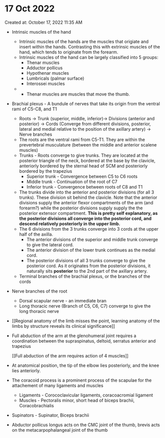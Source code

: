# 17 Oct 2022

Created at: October 17, 2022 11:35 AM

- Intrinsic muscles of the hand
    - Intrinsic muscles of the hands are the muscles that origiate and insert within the hands. Contrasting this with extrinsic muscles of the hand, which tends to originate from the forearm.
    - Intrinsic muscles of the hand can be largely classified into 5 groups:
        - Thenar muscles
        - Adductor pollicus
        - Hypothenar muscles
        - Lumbricals (palmar surface)
        - Interossei muscles
    - 
        - Thenar muscles are muscles that move the thumb.
- Brachial plexus - A bundule of nerves that take its origin from the ventral rami of C5-C8, and T1
    - Roots → Trunk (superior, middle, inferior)→ Divisions (anterior and posterior) → Cords (Converge from different divisions, posterior, lateral and medial relative to the position of the axillary artery) → Nerve branches
    - The roots are the ventral rami from C5-T1. They are within the prevertebral musculature (between the middle and anterior scalene muscles)
    - Trunks - Roots converge to give trunks. They are located at the posterior triangle of the neck, bordered at the base by the clavicle, anteriorly bordered by the sternal head of SCM and posteriorly bordered by the trapezius
        - Superior trunk  - Convergence between C5 to C6 roots
        - Middle trunk - Continuation of the root of C7
        - Inferior trunk - Convergence between roots of C8 and T1
    - The trunks divide into the anterior and posterior divisions (for all 3 trunks). These division sit behind the clavicle. Note that the anterior divisions supply the anterior flexor compartments of the arm (and forearm?) while the posterior divisions supply supply the the posterior extensor compartment. ****************************************************This is pretty self explanatory, as the posterior divisions all converge into the posterior cord, and descend relatively posteriorly in the upper limb.****************************************************
    - The 6 divisions from the 3 trunks converge into 3 cords at the upper half of the axilla.
        - The anterior divisions of the superior and middle trunk converge to give the lateral cord.
        - The anterior division of the lower trunk continues as the medial cord.
        - The posterior divisions of all 3 trunks converge to give the posterior cord. As it originates from the posterior divisions, it naturally sits **********posterior********** to the 2nd part of the axillary artery.
    - Terminal branches of the brachial plexus, or the branches of the cords
- Nerve branches of the root
    - Dorsal scapular nerve - an immediate bran
    - Long thoracic nerve (Branch of C5, C6, C7) converge to give the long thoracic nerve
- [[Regional anatomy of the limb misses the point, learning anatomy of the limbs by structure reveals its clinical significance]]
- Full abduction of the arm at the glenohumeral joint requires a coordination between the supraspinatus, deltoid, serratus anterior and trapezius
    
    [[Full abduction of the arm requires action of 4 muscles]] 
    
- At anatomical position, the tip of the elbow lies posteriorly, and the knee lies anteriorly.
- The coracoid process is a prominent process of the scapulae for the attachement of many ligaments and muscles
    - Ligaments - Corococlavicular ligaments, coracoacromial ligament
    - Muscles - Pectoralis minor, short head of biceps brachii, Coracobrachialis
- Supinators - Supinator, Biceps brachii
- Abductor pollicus longus acts on the CMC joint of the thumb, brevis acts on the metacarpophalangeal joint of the thumb